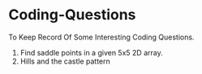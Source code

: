# Coding-Questions
To Keep Record Of Some Interesting Coding Questions.

1. Find saddle points in a given 5x5 2D array.
2. Hills and the castle pattern
